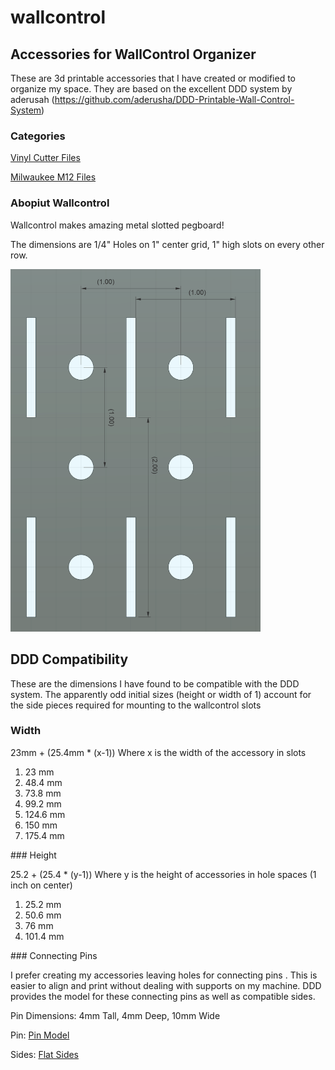 # wallcontrol

## Accessories for WallControl Organizer

These are 3d printable accessories that I have created or modified to organize my space.
They are based on the excellent DDD system by aderusah (https://github.com/aderusha/DDD-Printable-Wall-Control-System)

### Categories

[Vinyl Cutter Files](VinylCutter/README.md)

[Milwaukee M12 Files](MilwaukeeM12/README.md)

### Abopiut Wallcontrol

Wallcontrol makes amazing metal slotted pegboard!

The dimensions are 1/4" Holes on 1" center grid, 1" high slots on every other row.

<img src="WallcontrolSpacing.png" alt="drawing" width="400"/>

## DDD Compatibility

These are the dimensions I have found to be compatible with the DDD system.  The apparently odd initial sizes (height or width of 1) account for the side pieces required for mounting to the wallcontrol slots

### Width

23mm + (25.4mm * (x-1))     Where x is the width of the accessory in slots
<ol>
    <li>23 mm</li>
    <li>48.4 mm</li>
    <li>73.8 mm</li>
    <li>99.2 mm</li>
    <li>124.6 mm</li>
    <li>150 mm</li>
    <li>175.4 mm</li>
</ol>
### Height

25.2 + (25.4 * (y-1))       Where y is the height of accessories in hole spaces (1 inch on center)
<ol>
    <li>25.2 mm</li>
    <li>50.6 mm</li>
    <li>76 mm</li>
    <li>101.4 mm</li>
</ol>
### Connecting Pins

I prefer creating my accessories leaving holes for connecting pins .  This is easier to align and print without dealing with supports on my machine.  DDD provides the model for these connecting pins as well as compatible sides.

Pin Dimensions:  4mm Tall, 4mm Deep, 10mm Wide

Pin:    [Pin Model](https://github.com/aderusha/DDD-Printable-Wall-Control-System/blob/main/Accessories/4x10x8mm%20Pin.stl)

Sides:  [Flat Sides](https://github.com/aderusha/DDD-Printable-Wall-Control-System/tree/main/Sidepieces/Flats)
